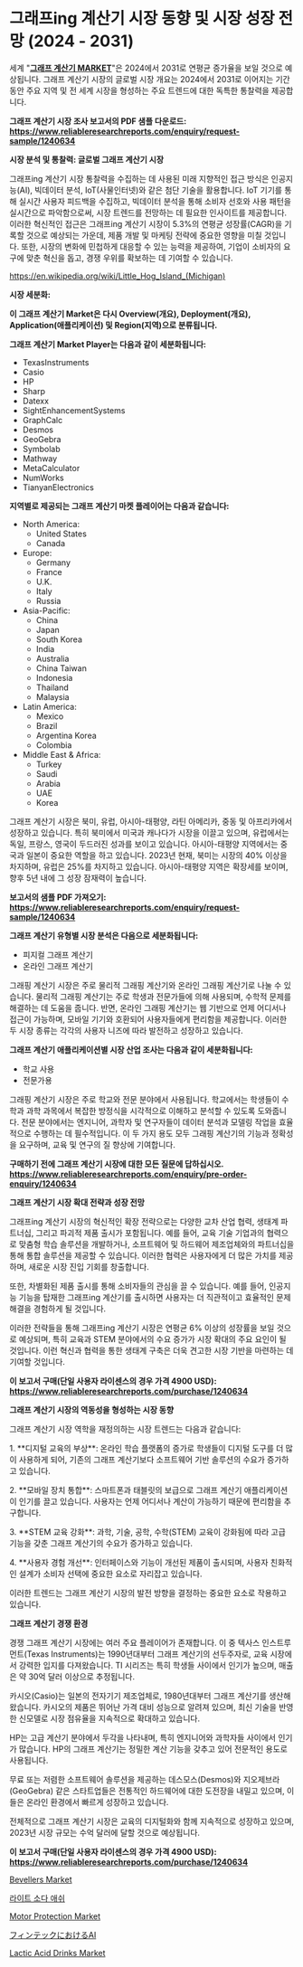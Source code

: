 <p><h1>그래프ing 계산기 시장 동향 및 시장 성장 전망 (2024 - 2031)</h1></p><p>세계 "<strong><a href="https://www.reliableresearchreports.com/graphing-calculators-r1240634">그래프 계산기 MARKET</a></strong>"은 2024에서 2031로 연평균 증가율을 보일 것으로 예상됩니다. 그래프 계산기 시장의 글로벌 시장 개요는 2024에서 2031로 이어지는 기간 동안 주요 지역 및 전 세계 시장을 형성하는 주요 트렌드에 대한 독특한 통찰력을 제공합니다.</p>
<p><strong>그래프 계산기 시장 조사 보고서의 PDF 샘플 다운로드: <a href="https://www.reliableresearchreports.com/enquiry/request-sample/1240634">https://www.reliableresearchreports.com/enquiry/request-sample/1240634</a></strong></p>
<p><strong>시장 분석 및 통찰력: 글로벌 그래프 계산기 시장</strong></p>
<p><p>그래프ing 계산기 시장 통찰력을 수집하는 데 사용된 미래 지향적인 접근 방식은 인공지능(AI), 빅데이터 분석, IoT(사물인터넷)와 같은 첨단 기술을 활용합니다. IoT 기기를 통해 실시간 사용자 피드백을 수집하고, 빅데이터 분석을 통해 소비자 선호와 사용 패턴을 실시간으로 파악함으로써, 시장 트렌드를 전망하는 데 필요한 인사이트를 제공합니다. 이러한 혁신적인 접근은 그래프ing 계산기 시장이 5.3%의 연평균 성장률(CAGR)을 기록할 것으로 예상되는 가운데, 제품 개발 및 마케팅 전략에 중요한 영향을 미칠 것입니다. 또한, 시장의 변화에 민첩하게 대응할 수 있는 능력을 제공하여, 기업이 소비자의 요구에 맞춘 혁신을 돕고, 경쟁 우위를 확보하는 데 기여할 수 있습니다.</p></p>
<p><a href="%7CAUTHORITHY_DOMAIN_URL%7C">https://en.wikipedia.org/wiki/Little_Hog_Island_(Michigan)</a></p>
<p><strong>시장 세분화:</strong></p>
<p><strong>이 그래프 계산기 Market은 다시 Overview(개요), Deployment(개요), Application(애플리케이션) 및 Region(지역)으로 분류됩니다.</strong></p>
<p><strong>그래프 계산기 Market Player는 다음과 같이 세분화됩니다:</strong></p>
<p><ul><li>TexasInstruments</li><li>Casio</li><li>HP</li><li>Sharp</li><li>Datexx</li><li>SightEnhancementSystems</li><li>GraphCalc</li><li>Desmos</li><li>GeoGebra</li><li>Symbolab</li><li>Mathway</li><li>MetaCalculator</li><li>NumWorks</li><li>TianyanElectronics</li></ul></p>
<p><strong>지역별로 제공되는 그래프 계산기 마켓 플레이어는 다음과 같습니다:</strong></p>
<p><ul>
    <li>
        North America:
        <ul>
            <li>United States</li>
            <li>Canada</li>
        </ul>
    </li>
    <li>
        Europe:
        <ul>
            <li>Germany</li>
            <li>France</li>
            <li>U.K.</li>
            <li>Italy</li>
            <li>Russia</li>
        </ul>
    </li>
    <li>
        Asia-Pacific:
        <ul>
            <li>China</li>
            <li>Japan</li>
            <li>South Korea</li>
            <li>India</li>
            <li>Australia</li>
            <li>China Taiwan</li>
            <li>Indonesia</li>
            <li>Thailand</li>
            <li>Malaysia</li>
        </ul>
    </li>
    <li>
        Latin America:
        <ul>
            <li>Mexico</li>
            <li>Brazil</li>
            <li>Argentina Korea</li>
            <li>Colombia</li>
        </ul>
    </li>
    <li>
        Middle East & Africa:
        <ul>
            <li>Turkey</li>
            <li>Saudi</li>
            <li>Arabia</li>
            <li>UAE</li>
            <li>Korea</li>
        </ul>
    </li>
    </ul></p>
<p><p>그래프 계산기 시장은 북미, 유럽, 아시아-태평양, 라틴 아메리카, 중동 및 아프리카에서 성장하고 있습니다. 특히 북미에서 미국과 캐나다가 시장을 이끌고 있으며, 유럽에서는 독일, 프랑스, 영국이 두드러진 성과를 보이고 있습니다. 아시아-태평양 지역에서는 중국과 일본이 중요한 역할을 하고 있습니다. 2023년 현재, 북미는 시장의 40% 이상을 차지하며, 유럽은 25%를 차지하고 있습니다. 아시아-태평양 지역은 확장세를 보이며, 향후 5년 내에 그 성장 잠재력이 높습니다.</p></p>
<p><strong>보고서의 샘플 PDF 가져오기: <a href="https://www.reliableresearchreports.com/enquiry/request-sample/1240634">https://www.reliableresearchreports.com/enquiry/request-sample/1240634</a></strong></p>
<p><strong>그래프 계산기 유형별 시장 분석은 다음으로 세분화됩니다:</strong></p>
<p><ul><li>피지컬 그래프 계산기</li><li>온라인 그래프 계산기</li></ul></p>
<p><p>그래핑 계산기 시장은 주로 물리적 그래핑 계산기와 온라인 그래핑 계산기로 나눌 수 있습니다. 물리적 그래핑 계산기는 주로 학생과 전문가들에 의해 사용되며, 수학적 문제를 해결하는 데 도움을 줍니다. 반면, 온라인 그래핑 계산기는 웹 기반으로 언제 어디서나 접근이 가능하며, 모바일 기기와 호환되어 사용자들에게 편리함을 제공합니다. 이러한 두 시장 종류는 각각의 사용자 니즈에 따라 발전하고 성장하고 있습니다.</p></p>
<p><strong>그래프 계산기 애플리케이션별 시장 산업 조사는 다음과 같이 세분화됩니다:</strong></p>
<p><ul><li>학교 사용</li><li>전문가용</li></ul></p>
<p><p>그래핑 계산기 시장은 주로 학교와 전문 분야에서 사용됩니다. 학교에서는 학생들이 수학과 과학 과목에서 복잡한 방정식을 시각적으로 이해하고 분석할 수 있도록 도와줍니다. 전문 분야에서는 엔지니어, 과학자 및 연구자들이 데이터 분석과 모델링 작업을 효율적으로 수행하는 데 필수적입니다. 이 두 가지 용도 모두 그래핑 계산기의 기능과 정확성을 요구하며, 교육 및 연구의 질 향상에 기여합니다.</p></p>
<p><strong>구매하기 전에 그래프 계산기 시장에 대한 모든 질문에 답하십시오. <a href="https://www.reliableresearchreports.com/enquiry/pre-order-enquiry/1240634">https://www.reliableresearchreports.com/enquiry/pre-order-enquiry/1240634</a></strong></p>
<p><strong>그래프 계산기 시장 확대 전략과 성장 전망</strong></p>
<p><p>그래프ing 계산기 시장의 혁신적인 확장 전략으로는 다양한 교차 산업 협력, 생태계 파트너십, 그리고 파괴적 제품 출시가 포함됩니다. 예를 들어, 교육 기술 기업과의 협력으로 맞춤형 학습 솔루션을 개발하거나, 소프트웨어 및 하드웨어 제조업체와의 파트너십을 통해 통합 솔루션을 제공할 수 있습니다. 이러한 협력은 사용자에게 더 많은 가치를 제공하며, 새로운 시장 진입 기회를 창출합니다. </p><p>또한, 차별화된 제품 출시를 통해 소비자들의 관심을 끌 수 있습니다. 예를 들어, 인공지능 기능을 탑재한 그래프ing 계산기를 출시하면 사용자는 더 직관적이고 효율적인 문제 해결을 경험하게 될 것입니다. </p><p>이러한 전략들을 통해 그래프ing 계산기 시장은 연평균 6% 이상의 성장률을 보일 것으로 예상되며, 특히 교육과 STEM 분야에서의 수요 증가가 시장 확대의 주요 요인이 될 것입니다. 이런 혁신과 협력을 통한 생태계 구축은 더욱 견고한 시장 기반을 마련하는 데 기여할 것입니다.</p></p>
<p><strong>이 보고서 구매(단일 사용자 라이센스의 경우 가격 4900 USD): <a href="https://www.reliableresearchreports.com/purchase/1240634">https://www.reliableresearchreports.com/purchase/1240634</a></strong></p>
<p><strong>그래프 계산기 시장의 역동성을 형성하는 시장 동향</strong></p>
<p><p>그래프 계산기 시장 역학을 재정의하는 시장 트렌드는 다음과 같습니다:</p><p>1. **디지털 교육의 부상**: 온라인 학습 플랫폼의 증가로 학생들이 디지털 도구를 더 많이 사용하게 되어, 기존의 그래프 계산기보다 소프트웨어 기반 솔루션의 수요가 증가하고 있습니다.</p><p>2. **모바일 장치 통합**: 스마트폰과 태블릿의 보급으로 그래프 계산기 애플리케이션이 인기를 끌고 있습니다. 사용자는 언제 어디서나 계산이 가능하기 때문에 편리함을 추구합니다.</p><p>3. **STEM 교육 강화**: 과학, 기술, 공학, 수학(STEM) 교육이 강화됨에 따라 고급 기능을 갖춘 그래프 계산기의 수요가 증가하고 있습니다.</p><p>4. **사용자 경험 개선**: 인터페이스와 기능이 개선된 제품이 출시되며, 사용자 친화적인 설계가 소비자 선택에 중요한 요소로 자리잡고 있습니다.</p><p>이러한 트렌드는 그래프 계산기 시장의 발전 방향을 결정하는 중요한 요소로 작용하고 있습니다.</p></p>
<p><strong>그래프 계산기 경쟁 환경</strong></p>
<p><p>경쟁 그래프 계산기 시장에는 여러 주요 플레이어가 존재합니다. 이 중 텍사스 인스트루먼트(Texas Instruments)는 1990년대부터 그래프 계산기의 선두주자로, 교육 시장에서 강력한 입지를 다져왔습니다. TI 시리즈는 특히 학생들 사이에서 인기가 높으며, 매출은 약 30억 달러 이상으로 추정됩니다.</p><p>카시오(Casio)는 일본의 전자기기 제조업체로, 1980년대부터 그래프 계산기를 생산해 왔습니다. 카시오의 제품은 뛰어난 가격 대비 성능으로 알려져 있으며, 최신 기술을 반영한 신모델로 시장 점유율을 지속적으로 확대하고 있습니다.</p><p>HP는 고급 계산기 분야에서 두각을 나타내며, 특히 엔지니어와 과학자들 사이에서 인기가 많습니다. HP의 그래프 계산기는 정밀한 계산 기능을 갖추고 있어 전문적인 용도로 사용됩니다.</p><p>무료 또는 저렴한 소프트웨어 솔루션을 제공하는 데스모스(Desmos)와 지오제브라(GeoGebra) 같은 스타트업들은 전통적인 하드웨어에 대한 도전장을 내밀고 있으며, 이들은 온라인 환경에서 빠르게 성장하고 있습니다. </p><p>전체적으로 그래프 계산기 시장은 교육의 디지털화와 함께 지속적으로 성장하고 있으며, 2023년 시장 규모는 수억 달러에 달할 것으로 예상됩니다.</p></p>
<p><strong>이 보고서 구매(단일 사용자 라이센스의 경우 가격 4900 USD): <a href="https://www.reliableresearchreports.com/purchase/1240634">https://www.reliableresearchreports.com/purchase/1240634</a></strong></p>
<p><p><a href="https://medium.com/@caroline.lewis06756/global-bevellers-market-is-projected-to-grow-at-a-cagr-of-8-5-4210aa3335db">Bevellers Market</a></p><p><a href="https://medium.com/@royerdmtyan906778/%EB%9D%BC%EC%9D%B4%ED%8A%B8-%EC%86%8C%EB%8B%A4-%ED%9A%8C-%EC%82%B0%EC%97%85-%EB%B6%80%EB%AC%B8-%EC%8B%9C%EC%9E%A5-%EB%8F%99%ED%96%A5-%EB%B0%8F-2024-2031%EB%85%84-%EB%AF%B8%EB%9E%98-%EC%8B%9C%EB%82%98%EB%A6%AC%EC%98%A4-6d5abdd0af31">라이트 소다 애쉬</a></p><p><a href="https://www.linkedin.com/pulse/strategic-roadmap-success-global-motor-protection-market-analysis2024-weghf?trackingId=6%2BJwI6owTpiuuPgX2zGfzg%3D%3D">Motor Protection Market</a></p><p><a href="https://medium.com/@felicidadbucar3s/%E3%83%95%E3%82%A3%E3%83%B3%E3%83%86%E3%83%83%E3%82%AF%E5%B8%82%E5%A0%B4%E3%81%AB%E3%81%8A%E3%81%91%E3%82%8Bai%E3%81%AE%E6%A6%82%E8%A6%81-2024%E5%B9%B4%E3%81%8B%E3%82%892031%E5%B9%B4%E3%81%AB%E3%81%8B%E3%81%91%E3%81%A6%E3%81%AE%E3%82%B0%E3%83%AD%E3%83%BC%E3%83%90%E3%83%AB%E5%B8%82%E5%A0%B4%E5%8B%95%E5%90%91%E3%81%A8%E5%B0%86%E6%9D%A5%E3%81%AE%E5%B1%95%E6%9C%9B-89e065ed4805">フィンテックにおけるAI</a></p><p><a href="https://github.com/joannesouthgate/Market-Research-Report-List-4/blob/main/lactic-acid-drinks-market.md">Lactic Acid Drinks Market</a></p></p>